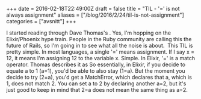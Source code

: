 +++
date = 2016-02-18T22:49:00Z
draft = false
title = "TIL - '=' is not always assignment"
aliases = ["/blog/2016/2/24/til-is-not-assignment"]
categories = ["avsnitt"]
+++

I started reading through Dave Thomas's . Yes, I'm hopping on the Elixir/Phoenix hype train. People in the Ruby community are calling this the future of Rails, so I'm going in to see what all the noise is about.&nbsp;
This TIL is pretty simple. In most languages, a single '=' means assignment. If I say x = 12, it means I'm assigning 12 to the variable x. Simple.
In Elixir, '=' is a match operator. Thomas describes it as
So essentially, in Elixir, if you decide to equate a to 1 (a=1), you'd be able to also stay (1=a). But the moment you decide to try (2=a), you'd get a MatchError, which declares that a, which is 1, does not match 2. You can set a to 2 by declaring another a=2, but it's just good to keep in mind that 2=a does not mean the same thing as a=2.
 

